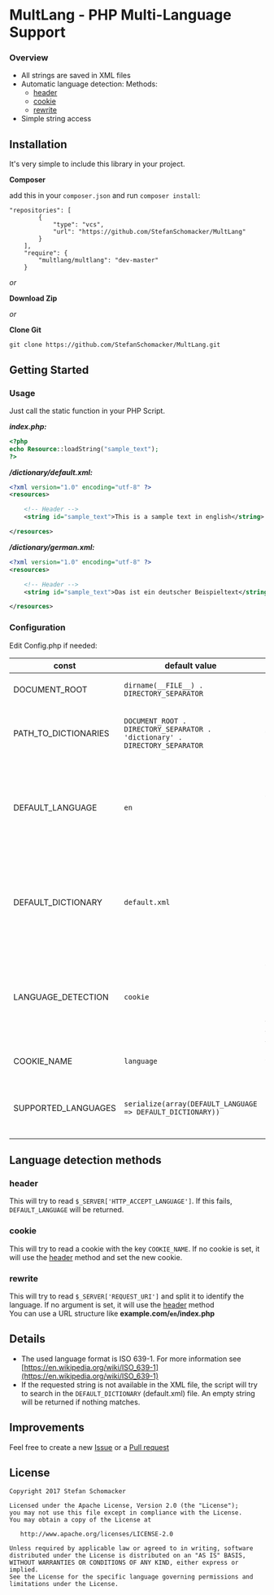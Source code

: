 # MultLang - PHP Multi-Language Support

### Overview
* All strings are saved in XML files
* Automatic language detection: Methods:
    * [header](#header)
    * [cookie](#cookie)
    * [rewrite](#rewrite)
* Simple string access

## Installation
It's very simple to include this library in your project.

**Composer**

add this in your `composer.json` and run `composer install`:
```
"repositories": [
        {
            "type": "vcs",
            "url": "https://github.com/StefanSchomacker/MultLang"
        }
    ],
    "require": {
        "multlang/multlang": "dev-master"
    }
```

_or_

**Download Zip**

_or_

**Clone Git**

```
git clone https://github.com/StefanSchomacker/MultLang.git
```

## Getting Started

### Usage

Just call the static function in your PHP Script.

_**index.php:**_
```php
<?php
echo Resource::loadString("sample_text");
?>
```

_**/dictionary/default.xml:**_
```xml
<?xml version="1.0" encoding="utf-8" ?>
<resources>

    <!-- Header -->
    <string id="sample_text">This is a sample text in english</string>

</resources>
```

_**/dictionary/german.xml:**_
```xml
<?xml version="1.0" encoding="utf-8" ?>
<resources>

    <!-- Header -->
    <string id="sample_text">Das ist ein deutscher Beispieltext</string>

</resources>
```

### Configuration
Edit Config.php if needed:

const | default value | description
------------ | ------------- | -------------
DOCUMENT_ROOT | `dirname(__FILE__) . DIRECTORY_SEPARATOR` | Path to document root
PATH_TO_DICTIONARIES | `DOCUMENT_ROOT . DIRECTORY_SEPARATOR . 'dictionary' . DIRECTORY_SEPARATOR` | Path to dictionary folder. Folder contains all XML files
DEFAULT_LANGUAGE | `en` | Default language in ISO 639-1 format. The constant will be used, if language cannot be determined
DEFAULT_DICTIONARY | `default.xml` | This XML file will be used, if other files are not available. This file should contain all string items.
LANGUAGE_DETECTION | `cookie` | This defines the method to detect the language. Choose between **['header'](#header)**, **['cookie'](#cookie)** and **['rewrite'](#rewrite)**.
COOKIE_NAME | `language` | Default key for the cookie.
SUPPORTED_LANGUAGES | `serialize(array(DEFAULT_LANGUAGE => DEFAULT_DICTIONARY))` | Contains all supported languages. <br/> Example: `"de" => "german.xml",`

## Language detection methods

### header
This will try to read `$_SERVER['HTTP_ACCEPT_LANGUAGE']`. 
If this fails, `DEFAULT_LANGUAGE` will be returned.

### cookie
This will try to read a cookie with the key `COOKIE_NAME`. 
If no cookie is set, it will use the [header](#header) method and set the new cookie.

### rewrite
This will try to read `$_SERVER['REQUEST_URI']` and split it to identify the language.
If no argument is set, it will use the [header](#header) method
<br />
You can use a URL structure like **example.com/`en`/index.php**

## Details
* The used language format is ISO 639-1. For more information see [https://en.wikipedia.org/wiki/ISO_639-1](https://en.wikipedia.org/wiki/ISO_639-1)
* If the requested string is not available in the XML file, the script will try to search in the `DEFAULT_DICTIONARY` (default.xml) file. An empty string will be returned if nothing matches.

## Improvements
Feel free to create a new
[Issue](https://github.com/StefanSchomacker/MultLang/issues) or a 
[Pull request](https://github.com/StefanSchomacker/MultLang/pulls)

## License
    Copyright 2017 Stefan Schomacker

    Licensed under the Apache License, Version 2.0 (the "License");
    you may not use this file except in compliance with the License.
    You may obtain a copy of the License at

       http://www.apache.org/licenses/LICENSE-2.0

    Unless required by applicable law or agreed to in writing, software
    distributed under the License is distributed on an "AS IS" BASIS,
    WITHOUT WARRANTIES OR CONDITIONS OF ANY KIND, either express or implied.
    See the License for the specific language governing permissions and
    limitations under the License.
